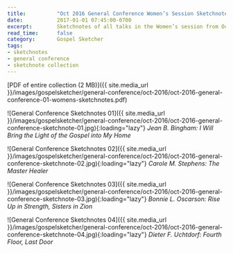 ```yaml
---
title:          "Oct 2016 General Conference Women’s Session Sketchnotes"
date:           2017-01-01 07:45:00-0700
excerpt:        Sketchnotes of all talks in the Women’s session from Oct 2016 LDS General Conference
read_time:      false
category:       Gospel Sketcher
tags:
- sketchnotes
- general conference
- sketchnote collection
---
```


[PDF of entire collection (2 MB)]({{ site.media_url }}/images/gospelsketcher/general-conference/oct-2016/oct-2016-general-conference-01-womens-sketchnotes.pdf)

![General Conference Sketchnotes 01]({{ site.media_url }}/images/gospelsketcher/general-conference/oct-2016/oct-2016-general-conference-sketchnote-01.jpg){:loading="lazy"}
_Jean B. Bingham: I Will Bring the Light of the Gospel into My Home_

![General Conference Sketchnotes 02]({{ site.media_url }}/images/gospelsketcher/general-conference/oct-2016/oct-2016-general-conference-sketchnote-02.jpg){:loading="lazy"}
_Carole M. Stephens: The Master Healer_

![General Conference Sketchnotes 03]({{ site.media_url }}/images/gospelsketcher/general-conference/oct-2016/oct-2016-general-conference-sketchnote-03.jpg){:loading="lazy"}
_Bonnie L. Oscarson: Rise Up in Strength, Sisters in Zion_

![General Conference Sketchnotes 04]({{ site.media_url }}/images/gospelsketcher/general-conference/oct-2016/oct-2016-general-conference-sketchnote-04.jpg){:loading="lazy"}
_Dieter F. Uchtdorf: Fourth Floor, Last Door_
